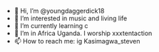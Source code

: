 - 👋 Hi, I’m @youngdaggerdick18
- 👀 I’m interested in music and living life
- 🌱 I’m currently learning c
- 💞️ I’m in Africa Uganda. I worship xxxtentaction
- 📫 How to reach me: ig Kasimagwa_steven 
<!---
youngdaggerdick18/youngdaggerdick18 is a ✨ special ✨ repository because its `README.md` (this file) appears on your GitHub profile.
You can click the Preview link to take a look at your changes.
--->
